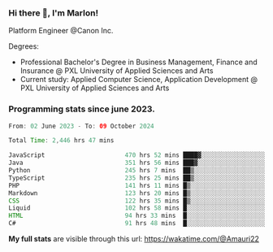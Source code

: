 
### Hi there 👋, I'm Marlon!

Platform Engineer @Canon Inc.

Degrees: 
- Professional Bachelor's Degree in Business Management, Finance and Insurance @ PXL University of Applied Sciences and Arts
- Current study: Applied Computer Science, Application Development @ PXL University of Applied Sciences and Arts

### Programming stats since june 2023.
<!--START_SECTION:waka-->

```java
From: 02 June 2023 - To: 09 October 2024

Total Time: 2,446 hrs 47 mins

JavaScript                      470 hrs 52 mins ████▓░░░░░░░░░░░░░░░░░░░░   18.96 %
Java                            351 hrs 56 mins ███▓░░░░░░░░░░░░░░░░░░░░░   14.17 %
Python                          245 hrs 7 mins  ██▒░░░░░░░░░░░░░░░░░░░░░░   09.87 %
TypeScript                      235 hrs 25 mins ██▒░░░░░░░░░░░░░░░░░░░░░░   09.48 %
PHP                             141 hrs 11 mins █▒░░░░░░░░░░░░░░░░░░░░░░░   05.68 %
Markdown                        123 hrs 20 mins █▒░░░░░░░░░░░░░░░░░░░░░░░   04.97 %
CSS                             122 hrs 35 mins █▒░░░░░░░░░░░░░░░░░░░░░░░   04.94 %
Liquid                          102 hrs 58 mins █░░░░░░░░░░░░░░░░░░░░░░░░   04.15 %
HTML                            94 hrs 33 mins  █░░░░░░░░░░░░░░░░░░░░░░░░   03.81 %
C#                              91 hrs 48 mins  █░░░░░░░░░░░░░░░░░░░░░░░░   03.70 %
```

<!--END_SECTION:waka-->
**My full stats** are visible through this url: https://wakatime.com/@Amauri22
